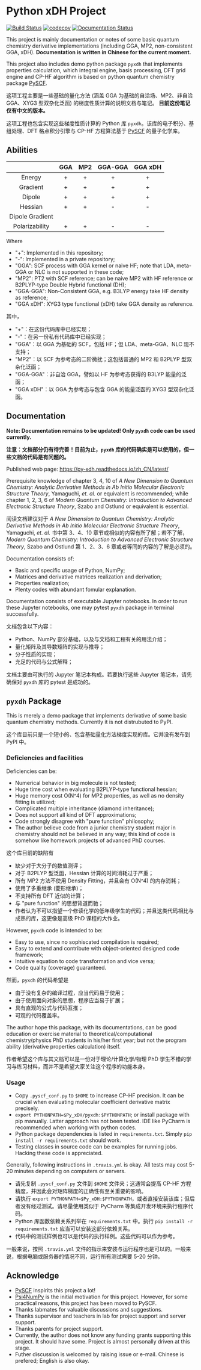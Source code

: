 # Python xDH Project

[![Build Status](https://travis-ci.com/ajz34/Py_xDH.svg?branch=master)](https://travis-ci.com/ajz34/Py_xDH)
[![codecov](https://codecov.io/gh/ajz34/Py_xDH/branch/master/graph/badge.svg)](https://codecov.io/gh/ajz34/Py_xDH)
[![Documentation Status](https://readthedocs.org/projects/py-xdh/badge/?version=latest)](https://py-xdh.readthedocs.io/zh_CN/latest/?badge=latest)

This project is mainly documentation or notes of some basic quantum chemistry derivative implementations
(including GGA, MP2, non-consistent GGA, xDH).
**Documentation is written in Chinese for the current moment.**

This project also includes demo python package `pyxdh` that implements properties calculation, which integral engine,
basis processing, DFT grid engine and CP-HF algorithm is based on python quantum chemistry package [PySCF](https://github.com/pyscf/pyscf).

这项工程主要是一些基础的量化方法 (涵盖 GGA 为基础的自洽场、MP2、非自洽 GGA、XYG3 型双杂化泛函) 的梯度性质计算的说明文档与笔记。
**目前这份笔记仅有中文的版本。**

这项工程也包含实现这些梯度性质计算的 Python 库 `pyxdh`。该库的电子积分、基组处理、DFT 格点积分引擎与 CP-HF 方程算法基于
[PySCF](https://github.com/pyscf/pyscf) 的量子化学库。

## Abilities

|                 | GGA | MP2 | GGA-GGA | GGA xDH |
|:---------------:|:---:|:---:|:-------:|:-------:|
| Energy          | +   | +   | +       | +       |
| Gradient        | +   | +   | +       | +       |
| Dipole          | +   | +   | +       | +       |
| Hessian         | +   | +   | -       | -       |
| Dipole Gradient |     |     |         |         |
| Polarizability  | +   | +   | -       | -       |

Where
  - "+": Implemented in this repository;
  - "-": Implemented in a private repository;
  - "GGA": SCF process with GGA kernel or naive HF; note that LDA, meta-GGA or NLC is not supported in these code;
  - "MP2": PT2 with SCF reference; can be naive MP2 with HF reference or B2PLYP-type Double Hybrid functional (DH);
  - "GGA-GGA": Non-Consistent GGA, e.g. B3LYP energy take HF density as reference;
  - "GGA xDH": XYG3 type functional (xDH) take GGA density as reference.
  
其中，
  - "+"：在这份代码库中已经实现；
  - "-"：在另一份私有代码库中已经实现；
  - "GGA"：以 GGA 为基础的 SCF，包括 HF；但 LDA、meta-GGA、NLC 现不支持；
  - "MP2"：以 SCF 为参考态的二阶微扰；这包括普通的 MP2 和 B2PLYP 型双杂化泛函；
  - "GGA-GGA"：非自洽 GGA，譬如以 HF 为参考态获得的 B3LYP 能量的泛函；
  - "GGA xDH"：以 GGA 为参考态与包含 GGA 的能量泛函的 XYG3 型双杂化泛函。

## Documentation

**Note: Documentation remains to be updated! Only `pyxdh` code can be used currently.**

**注意：文档部分仍有待完善！目前为止，`pyxdh` 库的代码确实是可以使用的，但一些文档的代码是有问题的。**

Published web page: https://py-xdh.readthedocs.io/zh_CN/latest/

Prerequisite knowledge of chapter 3, 4, 10 of *A New Dimension to Quantum Chemistry: Analytic Derivative Methods in
Ab Initio Molecular Electronic Structure Theory*, Yamaguchi, *et. al.* or equivalent is recommended; while chapter
1, 2, 3, 6 of *Modern Quantum Chemistry: Introduction to Advanced Electronic Structure Theory*, Szabo and Ostlund or
equivalent is essential.

阅读文档建议对于 *A New Dimension to Quantum Chemistry: Analytic Derivative Methods in Ab Initio Molecular Electronic
Structure Theory*, Yamaguchi, *et. al.* 书中第 3、4、10 章节或相似的内容有所了解；若不了解，*Modern Quantum Chemistry:
Introduction to Advanced Electronic Structure Theory*, Szabo and Ostlund 第 1、2、3、6 章或者等同的内容的了解是必须的。

Documentation consists of:

  - Basic and specific usage of Python, NumPy;
  - Matrices and derivative matrices realization and derivation;
  - Properties realization;
  - Plenty codes with abundant fomular explanation.

Documentation consists of executable Jupyter notebooks. In order to run these Jupyter notebooks, one may pytest `pyxdh`
package in terminal successfully.

文档包含以下内容：

  - Python、NumPy 部分基础，以及与文档和工程有关的用法介绍；
  - 量化矩阵及其导数矩阵的实现与推导；
  - 分子性质的实现；
  - 充足的代码与公式解释；

文档主要由可执行的 Jupyter 笔记本构成。若要执行这些 Jupyter 笔记本，请先确保对 `pyxdh` 库的 pytest 是成功的。

## `pyxdh` Package

This is merely a demo package that implements derivative of some basic quantum chemistry methods.
Currently it is not distrubuted to PyPI.

这个库目前只是一个短小的、包含基础量化方法梯度实现的库。它并没有发布到 PyPI 中。

### Deficiencies and facilities

Deficiencies can be:

  - Numerical behavior in big molecule is not tested;
  - Huge time cost when evaluating B2PLYP-type functional hessian;
  - Huge memory cost O(N^4) for MP2 properties, as well as no density fitting is utilized;
  - Complicated multiple inheritance (diamond inheritance);
  - Does not support all kind of DFT approximations;
  - Code strongly disagree with "pure function" philosophy;
  - The author believe code from a junior chemistry student major in chemistry should not be believed in any way;
    this kind of code is somehow like homework projects of advanced PhD courses.

这个库目前的缺陷有

  - 缺少对于大分子的数值测评；
  - 对于 B2PLYP 型泛函，Hessian 计算的时间消耗过于严重；
  - 所有 MP2 方法不使用 Density Fitting，并且会有 O(N^4) 的内存消耗；
  - 使用了多重继承 (菱形继承)；
  - 不支持所有 DFT 近似的计算；
  - 与 "pure function" 的思想背道而驰；
  - 作者认为不可以指望一个修读化学的低年级学生的代码；并且这类代码相比与成熟的库，这更像是高级 PhD 课程的大作业。

However, `pyxdh` code is intended to be:

  - Easy to use, since no sophiscated compilation is required;
  - Easy to extend and contribute with object-oriented designed code framework;
  - Intuitive equation to code transformation and vice versa;
  - Code quality (coverage) guaranteed.

然而，`pyxdh` 的代码希望是

  - 由于没有复杂的编译过程，应当代码易于使用；
  - 由于使用面向对象的思想，程序应当易于扩展；
  - 具有直观的公式与代码互推；
  - 可观的代码覆盖率。

The author hope this package, with its documentations, can be good education or exercise material to
theoretical/computational chemistry/physics PhD students in his/her first year;
but not the program ability (derivative properties calculation) itself.

作者希望这个库与其文档可以是一份对于理论/计算化学/物理 PhD 学生不错的学习与练习材料，而并不是希望大家关注这个程序的功能本身。

### Usage

- Copy `.pyscf_conf.py` to `$HOME` to increase CP-HF precision.
  It can be crucial when evaluating molecular coefficient derivative matrix precisely.
- `export PYTHONPATH=$Py_xDH/pyxdh:$PYTHONPATH`; or install package with pip manually.
  Latter approach has not been tested. IDE like PyCharm is recommended when working with python codes.
- Python package dependencies is listed in `requirements.txt`. Simply `pip install -r requirements.txt` should work.
- Testing classes in source code can be examples for running jobs. Hacking these code is appreciated.

Generally, following instructions in `.travis.yml` is okay.
All tests may cost 5-20 minutes depending on computers or servers. 

- 请先复制 `.pyscf_conf.py` 文件到 `$HOME` 文件夹；这通常会提高 CP-HF 方程精度，并因此会对矩阵梯度的正确性有至关重要的影响。
- 请执行 `export PYTHONPATH=$Py_xDH:$PYTHONPATH`，或者直接安装该库；但后者没有经过测试。请尽量使用类似于 PyCharm 等集成开发环境来执行程序代码。
- Python 库函数依赖关系列举在 `requirements.txt` 中。执行 `pip install -r requirements.txt` 应当可以安装这部分依赖关系。
- 代码中的测试样例也可以是代码的执行样例。这些代码可以作为参考。

一般来说，按照 `.travis.yml` 文件的指示来安装与运行程序也是可以的。一般来说，根据电脑或服务器的情况不同，运行所有测试需要 5-20 分钟。

## Acknowledge

- [PySCF](https://github.com/pyscf/pyscf) inspirits this project a lot!
- [Psi4NumPy](https://github.com/psi4/psi4numpy) is the initial motivation for this project. However, for some practical
  reasons, this project has been moved to PySCF.
- Thanks labmates for valuable discussions and suggestions.
- Thanks supervisor and teachers in lab for project support and server support.
- Thanks parents for project support.
- Currently, the author does not know any funding grants supporting this project. It should have some.
  Project is almost personally driven at this stage.
- Futher discussion is welcomed by raising issue or e-mail. Chinese is prefered; English is also okay.
